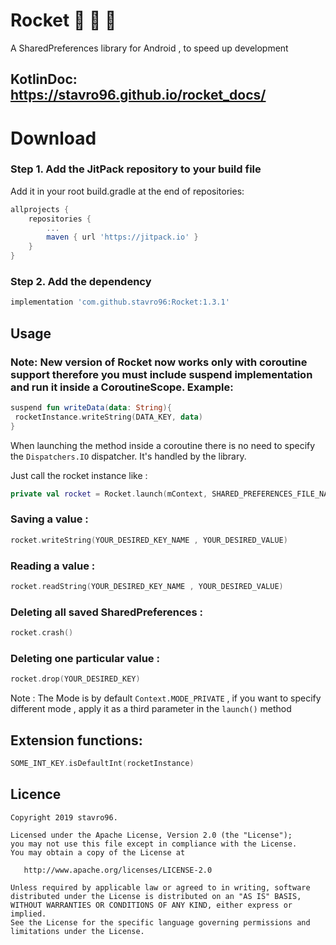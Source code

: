 # Rocket :rocket: :rocket: :rocket:
A SharedPreferences library for Android , to speed up development

## KotlinDoc: https://stavro96.github.io/rocket_docs/

# Download 

### Step 1. Add the JitPack repository to your build file

Add it in your root build.gradle at the end of repositories:

```Groovy
allprojects {
	repositories {
		...
		maven { url 'https://jitpack.io' }
	}
}
```
### Step 2. Add the dependency

```Groovy
implementation 'com.github.stavro96:Rocket:1.3.1'
```

## Usage


### Note: New version of Rocket now works only with coroutine support therefore you must include suspend implementation and run it inside a CoroutineScope. Example: 

```Kotlin
suspend fun writeData(data: String){
 rocketInstance.writeString(DATA_KEY, data)
}
```

When launching the method inside a coroutine there is no need to specify the `Dispatchers.IO` dispatcher. It's handled by the library.

Just call the rocket instance like : 

```Kotlin
private val rocket = Rocket.launch(mContext, SHARED_PREFERENCES_FILE_NAME , Context.MODE_PRIVATE)
```

### Saving a value : 

```Kotlin
rocket.writeString(YOUR_DESIRED_KEY_NAME , YOUR_DESIRED_VALUE)
```
### Reading a value : 

```Kotlin
rocket.readString(YOUR_DESIRED_KEY_NAME , YOUR_DESIRED_VALUE)
```

### Deleting all saved SharedPreferences : 

```Kotlin
rocket.crash()
```
### Deleting one particular value :

```Kotlin
rocket.drop(YOUR_DESIRED_KEY)
```


Note : The Mode is by default `Context.MODE_PRIVATE` , if you want to specify different mode , apply it as a third parameter in the `launch()` method

## Extension functions: 

```Kotlin
SOME_INT_KEY.isDefaultInt(rocketInstance)
```

## Licence

```
Copyright 2019 stavro96.

Licensed under the Apache License, Version 2.0 (the "License");
you may not use this file except in compliance with the License.
You may obtain a copy of the License at

   http://www.apache.org/licenses/LICENSE-2.0

Unless required by applicable law or agreed to in writing, software
distributed under the License is distributed on an "AS IS" BASIS,
WITHOUT WARRANTIES OR CONDITIONS OF ANY KIND, either express or implied.
See the License for the specific language governing permissions and
limitations under the License.
```
